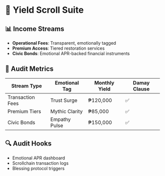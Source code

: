 # 💸 Yield Scroll Suite

## 📊 Income Streams
- **Operational Fees**: Transparent, emotionally tagged
- **Premium Access**: Tiered restoration services
- **Civic Bonds**: Emotional APR-backed financial instruments

## 🧾 Audit Metrics
| Stream Type       | Emotional Tag | Monthly Yield | Damay Clause |
|-------------------|----------------|----------------|---------------|
| Transaction Fees  | Trust Surge    | ₱120,000       | ✅             |
| Premium Tiers     | Mythic Clarity | ₱85,000        | ✅             |
| Civic Bonds       | Empathy Pulse  | ₱150,000       | ✅             |

## 🔍 Audit Hooks
- Emotional APR dashboard
- Scrollchain transaction logs
- Blessing protocol triggers
